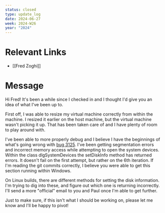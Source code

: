 ```yaml
---
status: closed
type: update_log
date: 2024-06-27
week: 2024-W26
year: "2024"
---
```

# Relevant Links
- [[Fred Zoghi]] 

# Message
Hi Fred! It's been a while since I checked in and I thought I'd give you an idea of what I've been up to.

First off, I was able to resize my virtual machine correctly from within the machine. I resized it earlier on the host machine, but the virtual machine wasn't picking it up. That has been taken care of and I have plenty of room to play around with. 

I've been able to more properly debug and I believe I have the beginnings of what's going wrong with [bug 3125](https://fpbugs/issues/31625). I've been getting segmentation errors and incorrect memory access while attempting to open the system devices. Within the class dlgSystemDevices the setDiskInfo method has returned errors. It doesn't fail on the first attempt, but rather on the 6th iteration. If I'm reading the git commits correctly, I believe you were able to get this section running within Windows. 

On Linux builds, there are different methods for setting the disk information. I'm trying to dig into these, and figure out which one is returning incorrectly. I'll send a more "official" email to you and Paul once I'm able to get further. 

Just to make sure, if this isn't what I should be working on, please let me know and I'll be happy to pivot!